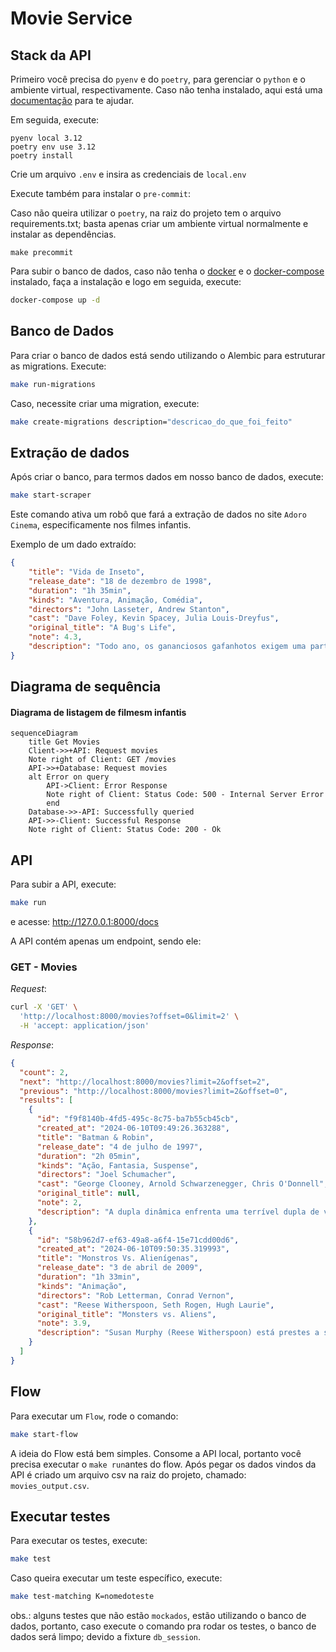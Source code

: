 # Movie Service

## Stack da API

Primeiro você precisa do `pyenv` e do `poetry`, para gerenciar o `python` e o ambiente virtual, respectivamente. Caso não tenha instalado, aqui está uma [documentação](https://github.com/nayannanara/poetry-documentation) para te ajudar.

Em seguida, execute:

``` shell
pyenv local 3.12
poetry env use 3.12
poetry install
```

Crie um arquivo `.env` e insira as credenciais de `local.env`

Execute também para instalar o `pre-commit`:

Caso não queira utilizar o `poetry`, na raiz do projeto tem o arquivo requirements.txt; basta apenas criar um ambiente virtual normalmente e instalar as dependências.

```shell
make precommit
```

Para subir o banco de dados, caso não tenha o [docker](https://docs.docker.com/engine/install/ubuntu/) e o [docker-compose](https://docs.docker.com/compose/install/linux/) instalado, faça a instalação e logo em seguida, execute:

```bash
docker-compose up -d
```

## Banco de Dados
Para criar o banco de dados está sendo utilizando o Alembic para estruturar as migrations. Execute:

```bash
make run-migrations
```
Caso, necessite criar uma migration, execute:

```bash
make create-migrations description="descricao_do_que_foi_feito"
```

## Extração de dados

Após criar o banco, para termos dados em nosso banco de dados, execute:
```bash
make start-scraper
```

Este comando ativa um robô que fará a extração de dados no site `Adoro Cinema`, especificamente nos filmes infantis.

Exemplo de um dado extraído:
```json
{
    "title": "Vida de Inseto",
    "release_date": "18 de dezembro de 1998",
    "duration": "1h 35min",
    "kinds": "Aventura, Animação, Comédia",
    "directors": "John Lasseter, Andrew Stanton",
    "cast": "Dave Foley, Kevin Spacey, Julia Louis-Dreyfus",
    "original_title": "A Bug's Life",
    "note": 4.3,
    "description": "Todo ano, os gananciosos gafanhotos exigem uma parte da colheita das formigas. Mas quando algo dá errado e a colheita destruída, os gafanhotos ameaçam atacar e as formigas são forçadas a pedir ajuda a outros insetos para enfrentá-los numa batalha."
}
```

## Diagrama de sequência
#### Diagrama de listagem de filmesm infantis

```mermaid
sequenceDiagram
    title Get Movies
    Client->>+API: Request movies
    Note right of Client: GET /movies
    API->>+Database: Request movies
    alt Error on query
        API->Client: Error Response
        Note right of Client: Status Code: 500 - Internal Server Error
        end
    Database->>-API: Successfully queried
    API->>-Client: Successful Response
    Note right of Client: Status Code: 200 - Ok
```

## API

Para subir a API, execute:
```bash
make run
```
e acesse: http://127.0.0.1:8000/docs

A API contém apenas um endpoint, sendo ele:

### GET - Movies

_Request_:

```bash
curl -X 'GET' \
  'http://localhost:8000/movies?offset=0&limit=2' \
  -H 'accept: application/json'
```

_Response_:
```json
{
  "count": 2,
  "next": "http://localhost:8000/movies?limit=2&offset=2",
  "previous": "http://localhost:8000/movies?limit=2&offset=0",
  "results": [
    {
      "id": "f9f8140b-4fd5-495c-8c75-ba7b55cb45cb",
      "created_at": "2024-06-10T09:49:26.363288",
      "title": "Batman & Robin",
      "release_date": "4 de julho de 1997",
      "duration": "2h 05min",
      "kinds": "Ação, Fantasia, Suspense",
      "directors": "Joel Schumacher",
      "cast": "George Clooney, Arnold Schwarzenegger, Chris O'Donnell",
      "original_title": null,
      "note": 2,
      "description": "A dupla dinâmica enfrenta uma terrível dupla de vilões: o gélido Mr. Freeze (Arnold Schwarzenegger) e a delicada botânica que, ao sofrer um acidente, transforma-se na perigosa e vingativa Hera Venenosa (Uma Thurman). Mas, para poder livrar Gotham City das garras dos vilões, Batman (George Clooney) e Robin (Chris O'Donnell) contam com uma nova ..."
    },
    {
      "id": "58b962d7-ef63-49a8-a6f4-15e71cdd00d6",
      "created_at": "2024-06-10T09:50:35.319993",
      "title": "Monstros Vs. Alienígenas",
      "release_date": "3 de abril de 2009",
      "duration": "1h 33min",
      "kinds": "Animação",
      "directors": "Rob Letterman, Conrad Vernon",
      "cast": "Reese Witherspoon, Seth Rogen, Hugh Laurie",
      "original_title": "Monsters vs. Aliens",
      "note": 3.9,
      "description": "Susan Murphy (Reese Witherspoon) está prestes a se casar com Derek Dietl (Paul Rudd), um repórter de TV que sonha em ascender profissionalmente. No dia de seu casamento ela é atingida por um meteorito, oriundo de um planeta que explodiu recentemente. A radioatividade do objeto espacial faz com que ela cresça até a altura de 15 metros. Sem ..."
    }
  ]
}
```

## Flow
Para executar um `Flow`, rode o comando:

```bash
make start-flow
```
A ideia do Flow está bem simples. Consome a API local, portanto você precisa executar o `make run`antes do flow. Após pegar os dados vindos da API é criado um arquivo csv na raiz do projeto, chamado: `movies_output.csv`.


## Executar testes

Para executar os testes, execute:

```bash
make test
```

Caso queira executar um teste específico, execute:

```bash
make test-matching K=nomedoteste
```

obs.: alguns testes que não estão `mockados`, estão utilizando o banco de dados, portanto, caso execute o comando pra rodar os testes, o banco de dados será limpo; devido a fixture `db_session`.
